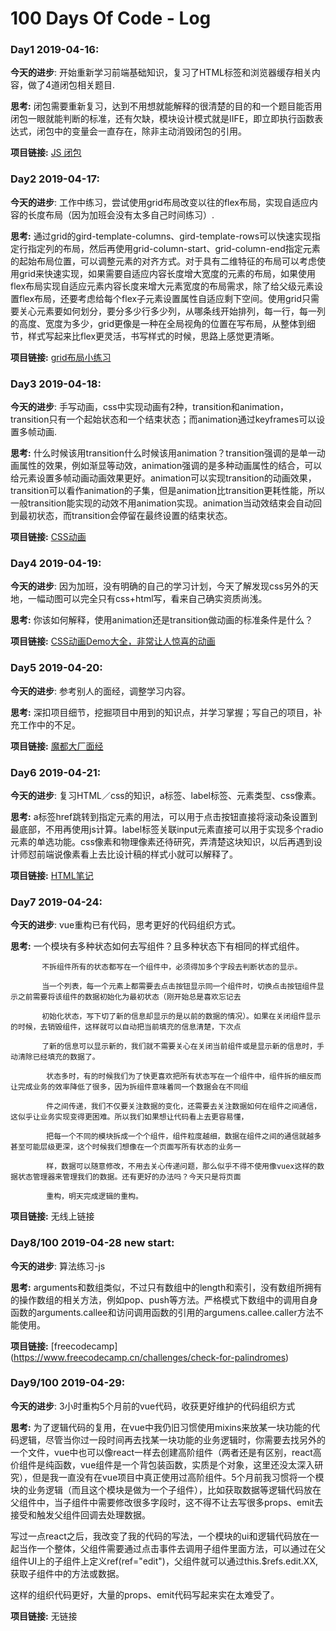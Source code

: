 # 100 Days Of Code - Log

### Day1  2019-04-16:  
**今天的进步**: 开始重新学习前端基础知识，复习了HTML标签和浏览器缓存相关内容，做了4道闭包相关题目.

**思考:** 闭包需要重新复习，达到不用想就能解释的很清楚的目的和一个题目能否用闭包一眼就能判断的标准，还有欠缺，模块设计模式就是IIFE，即立即执行函数表达式，闭包中的变量会一直存在，除非主动消毁闭包的引用。

**项目链接:** [JS 闭包](https://github.com/youyi2016/JS-Closures/blob/master/closures.js)


### Day2  2019-04-17:  
**今天的进步**: 工作中练习，尝试使用grid布局改变以往的flex布局，实现自适应内容的长度布局（因为加班会没有太多自己时间练习）.

**思考:** 通过grid的gird-template-columns、gird-template-rows可以快速实现指定行指定列的布局，然后再使用grid-column-start、grid-column-end指定元素的起始布局位置，可以调整元素的对齐方式。对于具有二维特征的布局可以考虑使用grid来快速实现，如果需要自适应内容长度增大宽度的元素的布局，如果使用flex布局实现自适应元素内容长度来增大元素宽度的布局需求，除了给父级元素设置flex布局，还要考虑给每个flex子元素设置属性自适应剩下空间。使用grid只需要关心元素要如何划分，要分多少行多少列，从哪条线开始排列，每一行，每一列的高度、宽度为多少，grid更像是一种在全局视角的位置在写布局，从整体到细节，样式写起来比flex更灵活，书写样式的时候，思路上感觉更清晰。

**项目链接:** [grid布局小练习](https://codepen.io/youyi2016-the-encoder/pen/NmyLxx?editors=1100)


### Day3  2019-04-18:  
**今天的进步**: 手写动画，css中实现动画有2种，transition和animation，transition只有一个起始状态和一个结束状态；而animation通过keyframes可以设置多帧动画.

**思考:** 什么时候该用transition什么时候该用animation？transition强调的是单一动画属性的效果，例如渐显等动效，animation强调的是多种动画属性的结合，可以给元素设置多帧动画动画效果更好。animation可以实现transition的动画效果，transition可以看作animation的子集，但是animation比transition更耗性能，所以一般transition能实现的动效不用animation实现。animation当动效结束会自动回到最初状态，而transition会停留在最终设置的结束状态。

**项目链接:** [CSS动画](https://codepen.io/youyi2016-the-encoder/pen/NmYLYN)

### Day4  2019-04-19:  
**今天的进步**: 因为加班，没有明确的自己的学习计划，今天了解发现css另外的天地，一幅动图可以完全只有css+html写，看来自己确实资质尚浅。

**思考:** 你该如何解释，使用animation还是transition做动画的标准条件是什么？

**项目链接:** [CSS动画Demo大全，非常让人惊喜的动画](https://medium.muz.li/inspiring-examples-of-css-animation-2b2a5dd464e0)

### Day5  2019-04-20:  
**今天的进步**: 参考别人的面经，调整学习内容。

**思考:** 深扣项目细节，挖掘项目中用到的知识点，并学习掌握；写自己的项目，补充工作中的不足。

**项目链接:** [魔都大厂面经](https://medium.muz.li/inspiring-examples-of-css-animation-2b2a5dd464e0)

### Day6  2019-04-21:  
**今天的进步**: 复习HTML／css的知识，a标签、label标签、元素类型、css像素。

**思考:** a标签href跳转到指定元素的用法，可以用于点击按钮直接将滚动条设置到最底部，不用再使用js计算。label标签关联input元素直接可以用于实现多个radio元素的单选功能。css像素和物理像素还待研究，弄清楚这块知识，以后再遇到设计师怼前端说像素看上去比设计稿的样式小就可以解释了。

**项目链接:** [HTML笔记](http://note.youdao.com/noteshare?id=0cc00e3edf14d9f3d4903a4a86548f7a)

### Day7 2019-04-24:

**今天的进步**: vue重构已有代码，思考更好的代码组织方式。

**思考:** 一个模块有多种状态如何去写组件？且多种状态下有相同的样式组件。

           不拆组件所有的状态都写在一个组件中，必须得加多个字段去判断状态的显示。
           
           当一个列表，每一个元素上都需要去点击按钮显示同一个组件时，切换点击按钮组件显示之前需要将该组件的数据初始化为最初状态（刚开始总是喜欢忘记去
           
           初始化状态，写下切了新的信息却显示的是以前的数据的情况）。如果在关闭组件显示的时候，去销毁组件，这样就可以自动把当前填充的信息清楚，下次点
           
           了新的信息可以显示新的，我们就不需要关心在关闭当前组件或是显示新的信息时，手动清除已经填充的数据了。
           
            状态多时，有的时候我们为了快更喜欢把所有状态写在一个组件中，组件拆的细反而让完成业务的效率降低了很多，因为拆组件意味着同一个数据会在不同组
            
            件之间传递，我们不仅要关注数据的变化，还需要去关注数据如何在组件之间通信，这似乎让业务实现变得更困难。所以我们如果想让代码看上去更容易懂，
            
            把每一个不同的模块拆成一个个组件，组件粒度越细，数据在组件之间的通信就越多甚至可能层级更深，这个时候我们想像在一个页面写所有状态的业务一
            
            样，数据可以随意修改，不用去关心传递问题，那么似乎不得不使用像vuex这样的数据状态管理器来管理我们的数据。还有更好的办法吗？今天只是将页面
            
            重构，明天完成逻辑的重构。

**项目链接:** 无线上链接

### Day8/100 2019-04-28 new start:

**今天的进步**: 算法练习-js

**思考:** arguments和数组类似，不过只有数组中的length和索引，没有数组所拥有的操作数组的相关方法，例如pop、push等方法。严格模式下数组中的调用自身函数的arguments.callee和访问调用函数的引用的argumens.callee.caller方法不能使用。

**项目链接:** [freecodecamp] (https://www.freecodecamp.cn/challenges/check-for-palindromes)

### Day9/100 2019-04-29:

**今天的进步**: 3小时重构5个月前的vue代码，收获更好维护的代码组织方式

**思考:** 为了逻辑代码的复用，在vue中我仍旧习惯使用mixins来放某一块功能的代码逻辑，尽管当你过一段时间再去找某一块功能的业务逻辑时，你需要去找另外的一个文件，vue中也可以像react一样去创建高阶组件（两者还是有区别，react高价组件是纯函数，vue组件是一个背包装函数，实质是个对象，这里还没太深入研究），但是我一直没有在vue项目中真正使用过高阶组件。5个月前我习惯将一个模块的业务逻辑（而且这个模块是做为一个子组件），比如获取数据等逻辑代码放在父组件中，当子组件中需要修改很多字段时，这不得不让去写很多props、emit去接受和触发父组件回调去处理数据。
 
写过一点react之后，我改变了我的代码的写法，一个模块的ui和逻辑代码放在一起当作一个整体，父组件需要通过点击事件去调用子组件里面方法，可以通过在父组件UI上的子组件上定义ref(ref="edit")，父组件就可以通过this.$refs.edit.XX,获取子组件中的方法或数据。

这样的组织代码更好，大量的props、emit代码写起来实在太难受了。

**项目链接:** 无链接



